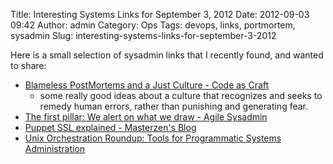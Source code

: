 Title: Interesting Systems Links for September 3, 2012
Date: 2012-09-03 09:42
Author: admin
Category: Ops
Tags: devops, links, portmortem, sysadmin
Slug: interesting-systems-links-for-september-3-2012

Here is a small selection of sysadmin links that I recently found, and
wanted to share:

-   [Blameless PostMortems and a Just Culture - Code as
    Craft](http://codeascraft.etsy.com/2012/05/22/blameless-postmortems/)
    - some really good ideas about a culture that recognizes and seeks
    to remedy human errors, rather than punishing and generating fear.
-   [The first pillar: We alert on what we draw - Agile
    Sysadmin](http://agilesysadmin.net/pillar-one)
-   [Puppet SSL explained - Masterzen's
    Blog](http://www.masterzen.fr/2010/11/14/puppet-ssl-explained/)
-   [Unix Orchestration Roundup: Tools for Programmatic Systems
    Administration](http://www.infoq.com/news/2011/05/unix-orchestration)

